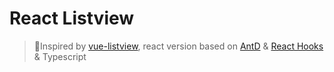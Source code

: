 # React Listview

> 🤔Inspired by [vue-listview](https://github.com/laomao800/vue-listview), react version based on [AntD](https://github.com/ant-design/ant-design/) & [React Hooks](https://reactjs.org/docs/hooks-intro.html) & Typescript
